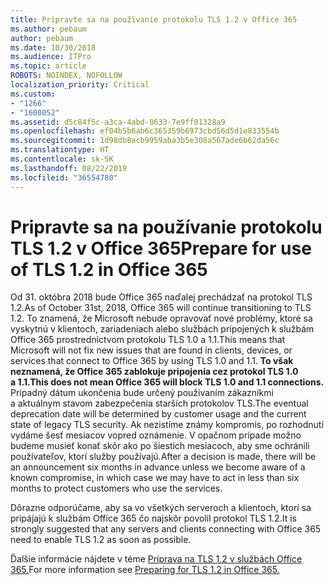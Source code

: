 ```yaml
---
title: Pripravte sa na používanie protokolu TLS 1.2 v Office 365
ms.author: pebaum
author: pebaum
ms.date: 10/30/2018
ms.audience: ITPro
ms.topic: article
ROBOTS: NOINDEX, NOFOLLOW
localization_priority: Critical
ms.custom:
- "1266"
- "1600052"
ms.assetid: d5c84f5c-a3ca-4abd-8633-7e9ff01328a9
ms.openlocfilehash: ef04b5b6ab6c365359b6973cbd56d5d1e833554b
ms.sourcegitcommit: 1d98db8acb9959aba3b5e308a567ade6b62da56c
ms.translationtype: HT
ms.contentlocale: sk-SK
ms.lasthandoff: 08/22/2019
ms.locfileid: "36554780"
---
```

# <a name="prepare-for-use-of-tls-12-in-office-365"></a><span data-ttu-id="3126e-102">Pripravte sa na používanie protokolu TLS 1.2 v Office 365</span><span class="sxs-lookup"><span data-stu-id="3126e-102">Prepare for use of TLS 1.2 in Office 365</span></span>

<span data-ttu-id="3126e-103">Od 31. októbra 2018 bude Office 365 naďalej prechádzať na protokol TLS 1.2.</span><span class="sxs-lookup"><span data-stu-id="3126e-103">As of October 31st, 2018, Office 365 will continue transitioning to TLS 1.2.</span></span> <span data-ttu-id="3126e-104">To znamená, že Microsoft nebude opravovať nové problémy, ktoré sa vyskytnú v klientoch, zariadeniach alebo službách pripojených k službám Office 365 prostredníctvom protokolu TLS 1.0 a 1.1.</span><span class="sxs-lookup"><span data-stu-id="3126e-104">This means that Microsoft will not fix new issues that are found in clients, devices, or services that connect to Office 365 by using TLS 1.0 and 1.1.</span></span> <span data-ttu-id="3126e-105">**To však neznamená, že Office 365 zablokuje pripojenia cez protokol TLS 1.0 a 1.1.**</span><span class="sxs-lookup"><span data-stu-id="3126e-105">**This does not mean Office 365 will block TLS 1.0 and 1.1 connections.**</span></span> <span data-ttu-id="3126e-106">Prípadný dátum ukončenia bude určený používaním zákazníkmi a aktuálnym stavom zabezpečenia starších protokolov TLS.</span><span class="sxs-lookup"><span data-stu-id="3126e-106">The eventual deprecation date will be determined by customer usage and the current state of legacy TLS security.</span></span> <span data-ttu-id="3126e-107">Ak nezistíme známy kompromis, po rozhodnutí vydáme šesť mesiacov vopred oznámenie. V opačnom prípade možno budeme musieť konať skôr ako po šiestich mesiacoch, aby sme ochránili používateľov, ktorí služby používajú.</span><span class="sxs-lookup"><span data-stu-id="3126e-107">After a decision is made, there will be an announcement six months in advance unless we become aware of a known compromise, in which case we may have to act in less than six months to protect customers who use the services.</span></span>
  
<span data-ttu-id="3126e-108">Dôrazne odporúčame, aby sa vo všetkých serveroch a klientoch, ktorí sa pripájajú k službám Office 365 čo najskôr povolil protokol TLS 1.2.</span><span class="sxs-lookup"><span data-stu-id="3126e-108">It is strongly suggested that any servers and clients connecting with Office 365 need to enable TLS 1.2 as soon as possible.</span></span>
  
<span data-ttu-id="3126e-109">Ďalšie informácie nájdete v téme [Príprava na TLS 1.2 v službách Office 365.](https://support.microsoft.com/help/4057306/preparing-for-tls-1-2-in-office-365)</span><span class="sxs-lookup"><span data-stu-id="3126e-109">For more information see [Preparing for TLS 1.2 in Office 365.](https://support.microsoft.com/help/4057306/preparing-for-tls-1-2-in-office-365)</span></span>
  